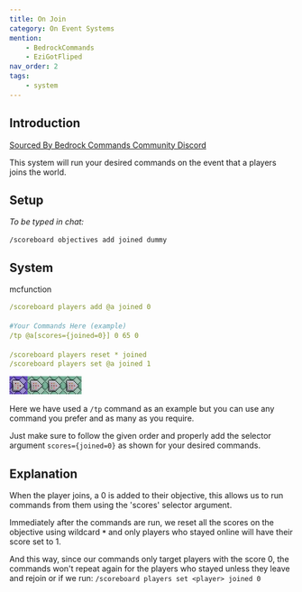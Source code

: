 ```yaml
---
title: On Join
category: On Event Systems
mention:
    - BedrockCommands
    - EziGotFliped
nav_order: 2
tags:
    - system
---
```


## Introduction

[Sourced By Bedrock Commands Community Discord](https://discord.gg/SYstTYx5G5)

This system will run your desired commands on the event that a players joins the world.

## Setup

*To be typed in chat:*

`/scoreboard objectives add joined dummy`

## System

<CodeHeader>mcfunction</CodeHeader>

```yaml
/scoreboard players add @a joined 0

#Your Commands Here (example)
/tp @a[scores={joined=0}] 0 65 0

/scoreboard players reset * joined
/scoreboard players set @a joined 1
```

![commandBlockChain4](/assets/images/commands/commandBlockChain/4.png)


Here we have used a `/tp` command as an example but you can use any command you prefer and as many as you require.

Just make sure to follow the given order and properly add the selector argument ` scores={joined=0} ` as shown for your desired commands.

## Explanation

When the player joins, a 0 is added to their objective, this allows us to run commands from them using the 'scores' selector argument.

Immediately after the commands are run, we reset all the scores on the objective using wildcard **` * `** and only players who stayed online will have their score set to 1.

And this way, since our commands only target players with the score 0, the commands won't repeat again for the players who stayed unless they leave and rejoin or if we run:
`/scoreboard players set <player> joined 0`
